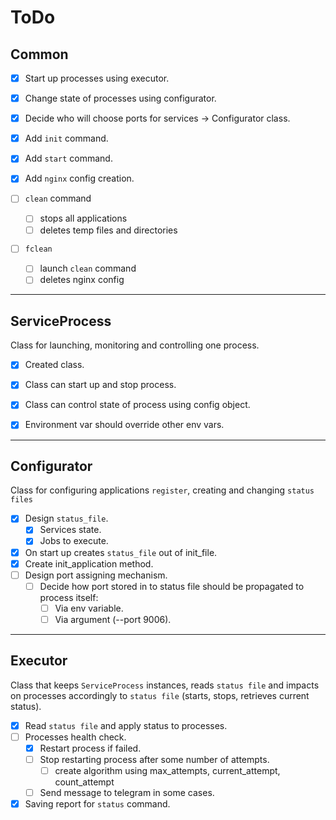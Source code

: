 # ToDo

## Common

- [x] Start up processes using executor.
- [x] Change state of processes using configurator.
- [x] Decide who will choose ports for services -> Configurator class.

- [x] Add `init` command.
- [x] Add `start` command.
- [x] Add `nginx` config creation.

- [ ] `clean` command
  - [ ] stops all applications
  - [ ] deletes temp files and directories

- [ ] `fclean`
  - [ ] launch `clean` command 
  - [ ] deletes nginx config

---
## ServiceProcess
Class for launching, monitoring and controlling one process.
- [x] Created class.
- [x] Class can start up and stop process.
- [x] Class can control state of process using config object.
- [x] Environment var should override other env vars.


---
## Configurator

Class for configuring applications `register`, creating and changing `status files`

- [x] Design `status_file`.
  - [x] Services state.
  - [x] Jobs to execute.
- [x] On start up creates `status_file` out of init_file.
- [x] Create init_application method.
- [ ] Design port assigning mechanism.
  - [ ] Decide how port stored in to status file should be propagated to process itself:
    - [ ] Via env variable.
    - [ ] Via argument (--port 9006).

---
## Executor
Class that keeps `ServiceProcess` instances, reads `status file` and impacts on processes accordingly to `status file` (starts, stops, retrieves current status).

- [x] Read `status file` and apply status to processes.
- [ ] Processes health check.
  - [x] Restart process if failed.
  - [ ] Stop restarting process after some number of attempts.
    - [ ] create algorithm using max_attempts, current_attempt, count_attempt
  - [ ] Send message to telegram in some cases.
- [x] Saving report for `status` command.
